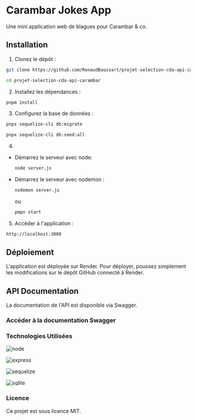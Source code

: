 # Carambar Jokes App

Une mini application web de blagues pour Carambar & co.

## Installation

1. Clonez le dépôt :
  ```bash
  git clone https://github.com/RenaudBaussart/projet-selection-cda-api-carambar
  ```

  ```bash
  cd projet-selection-cda-api-carambar
  ```

2. Installez les dépendances :

  ```bash
  pnpm install
  ```

3. Configurez la base de données :

  ```bash
  pnpx sequelize-cli db:migrate
  ```

  ```bash
  pnpx sequelize-cli db:seed:all
  ```

4. 
- Démarrez le serveur avec node:

  ```bash
  node server.js
  ```

- Démarrez le serveur avec nodemon :

  ```bash
  nodemon server.js
  ```
  ou
  ```bash
  pmpn start
  ```

5. Accéder à l'application :
  
  ```bash
  http://localhost:3000
  ```

## Déploiement
L'application est déployée sur Render. Pour déployer, poussez simplement les modifications sur le dépôt GitHub connecté à Render.

## API Documentation

La documentation de l'API est disponible via Swagger.

### Accéder à la documentation Swagger



### Technologies Utilisées

![node](https://img.shields.io/badge/Node.js-43853D?style=for-the-badge&logo=node.js&logoColor=white)

![express](https://img.shields.io/badge/Express.js-404D59?style=for-the-badge)

![sequelize](  https://img.shields.io/badge/sequelize-323330?style=for-the-badge&logo=sequelize&logoColor=blue)

![sqlite](https://img.shields.io/badge/SQLite-07405E?style=for-the-badge&logo=sqlite&logoColor=white)


### Licence

Ce projet est sous licence MIT.